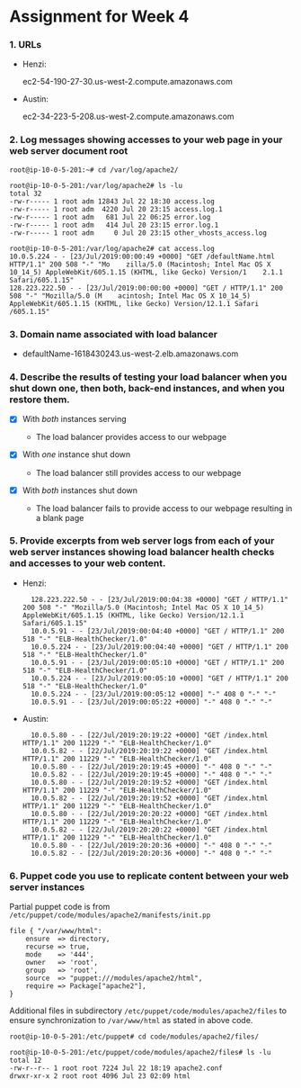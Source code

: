 # Assignment for Week 4

### 1. URLs

- Henzi:

	ec2-54-190-27-30.us-west-2.compute.amazonaws.com
		
- Austin:

	ec2-34-223-5-208.us-west-2.compute.amazonaws.com


### 2. Log messages showing accesses to your web page in your web server document root

	root@ip-10-0-5-201:~# cd /var/log/apache2/

	root@ip-10-0-5-201:/var/log/apache2# ls -lu
	total 32
	-rw-r----- 1 root adm 12843 Jul 22 18:30 access.log
	-rw-r----- 1 root adm  4220 Jul 20 23:15 access.log.1
	-rw-r----- 1 root adm   681 Jul 22 06:25 error.log
	-rw-r----- 1 root adm   414 Jul 20 23:15 error.log.1
	-rw-r----- 1 root adm     0 Jul 20 23:15 other_vhosts_access.log

	root@ip-10-0-5-201:/var/log/apache2# cat access.log
	10.0.5.224 - - [23/Jul/2019:00:00:49 +0000] "GET /defaultName.html HTTP/1.1" 200 508 "-" "Mo    zilla/5.0 (Macintosh; Intel Mac OS X 10_14_5) AppleWebKit/605.1.15 (KHTML, like Gecko) Version/1    2.1.1 Safari/605.1.15"
	128.223.222.50 - - [23/Jul/2019:00:00:00 +0000] "GET / HTTP/1.1" 200 508 "-" "Mozilla/5.0 (M    acintosh; Intel Mac OS X 10_14_5) AppleWebKit/605.1.15 (KHTML, like Gecko) Version/12.1.1 Safari    /605.1.15"


### 3. Domain name associated with load balancer

- defaultName-1618430243.us-west-2.elb.amazonaws.com


### 4. Describe the results of testing your load balancer when you shut down one, then both, back-end instances, and when you restore them.

- [x] With *both* instances serving
	- The load balancer provides access to our webpage

- [x] With *one* instance shut down
	- The load balancer still provides access to our webpage

- [x] With *both* instances shut down
	- The load balancer fails to provide access to our webpage resulting in a blank page


### 5. Provide excerpts from web server logs from each of your web server instances showing load balancer health checks and accesses to your web content.

- Henzi:

		128.223.222.50 - - [23/Jul/2019:00:04:38 +0000] "GET / HTTP/1.1" 200 508 "-" "Mozilla/5.0 (Macintosh; Intel Mac OS X 10_14_5) AppleWebKit/605.1.15 (KHTML, like Gecko) Version/12.1.1 Safari/605.1.15"
		10.0.5.91 - - [23/Jul/2019:00:04:40 +0000] "GET / HTTP/1.1" 200 518 "-" "ELB-HealthChecker/1.0"
		10.0.5.224 - - [23/Jul/2019:00:04:40 +0000] "GET / HTTP/1.1" 200 518 "-" "ELB-HealthChecker/1.0"
		10.0.5.91 - - [23/Jul/2019:00:05:10 +0000] "GET / HTTP/1.1" 200 518 "-" "ELB-HealthChecker/1.0"
		10.0.5.224 - - [23/Jul/2019:00:05:10 +0000] "GET / HTTP/1.1" 200 518 "-" "ELB-HealthChecker/1.0"
		10.0.5.224 - - [23/Jul/2019:00:05:12 +0000] "-" 408 0 "-" "-"
		10.0.5.91 - - [23/Jul/2019:00:05:22 +0000] "-" 408 0 "-" "-"

- Austin:

		10.0.5.80 - - [22/Jul/2019:20:19:22 +0000] "GET /index.html HTTP/1.1" 200 11229 "-" "ELB-HealthChecker/1.0"
		10.0.5.82 - - [22/Jul/2019:20:19:22 +0000] "GET /index.html HTTP/1.1" 200 11229 "-" "ELB-HealthChecker/1.0"
		10.0.5.80 - - [22/Jul/2019:20:19:45 +0000] "-" 408 0 "-" "-"
		10.0.5.82 - - [22/Jul/2019:20:19:45 +0000] "-" 408 0 "-" "-"
		10.0.5.80 - - [22/Jul/2019:20:19:52 +0000] "GET /index.html HTTP/1.1" 200 11229 "-" "ELB-HealthChecker/1.0"
		10.0.5.82 - - [22/Jul/2019:20:19:52 +0000] "GET /index.html HTTP/1.1" 200 11229 "-" "ELB-HealthChecker/1.0"
		10.0.5.80 - - [22/Jul/2019:20:20:22 +0000] "GET /index.html HTTP/1.1" 200 11229 "-" "ELB-HealthChecker/1.0"
		10.0.5.82 - - [22/Jul/2019:20:20:22 +0000] "GET /index.html HTTP/1.1" 200 11229 "-" "ELB-HealthChecker/1.0"
		10.0.5.80 - - [22/Jul/2019:20:20:36 +0000] "-" 408 0 "-" "-"
		10.0.5.82 - - [22/Jul/2019:20:20:36 +0000] "-" 408 0 "-" "-"


### 6. Puppet code you use to replicate content between your web server instances

Partial puppet code is from `/etc/puppet/code/modules/apache2/manifests/init.pp`

	file { "/var/www/html":
		ensure	=> directory,
		recurse	=> true,
		mode	=> '444',
		owner	=> 'root',
		group	=> 'root',
		source	=> "puppet:///modules/apache2/html",
		require	=> Package["apache2"],
	}

Additional files in subdirectory `/etc/puppet/code/modules/apache2/files` to ensure synchronization to `/var/www/html` as stated in above code.

	root@ip-10-0-5-201:/etc/puppet# cd code/modules/apache2/files/

	root@ip-10-0-5-201:/etc/puppet/code/modules/apache2/files# ls -lu
	total 12
	-rw-r--r-- 1 root root 7224 Jul 22 18:19 apache2.conf
	drwxr-xr-x 2 root root 4096 Jul 23 02:09 html

